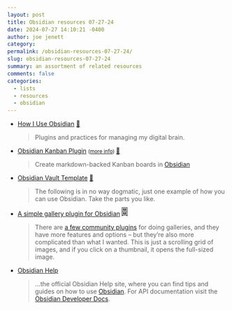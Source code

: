 ```yaml
---
layout: post
title: Obsidian resources 07-27-24
date: 2024-07-27 14:10:21 -0400
author: joe jenett
category: 
permalink: /obsidian-resources-07-27-24/
slug: obsidian-resources-07-27-24
summary: an assortment of related resources
comments: false
categories:
  - lists
  - resources
  - obsidian
---
```

<ul class="links">
	<li><a title="How I Use Obsidian – Matt Stein" href="https://mattstein.com/thoughts/how-i-use-obsidian/">How I Use Obsidian</a> <a title="source" href="https://pinboard.in/u:zero1infinity">📌</a><blockquote><p>Plugins and practices for managing my digital brain.</p></blockquote></li>
	<li><a title="GitHub - mgmeyers/obsidian-kanban" href="https://github.com/mgmeyers/obsidian-kanban">Obsidian Kanban Plugin</a> <small>(<a href="https://publish.obsidian.md/kanban/Obsidian+Kanban+Plugin">more info</a>) </small><a title="source" href="https://pinboard.in/u:wibblefarmer">📌</a><blockquote><p>Create markdown-backed Kanban boards in <a href="https://obsidian.md/" rel="nofollow">Obsidian</a></p></blockquote></li>
	<li><a title="Obsidian Vault Template — Steph Ango" href="https://stephango.com/vault">Obsidian Vault Template</a> <a title="source" href="https://pinboard.in/u:raygrasso">📌</a><blockquote><p>The following is in no way dogmatic, just one example of how you can use Obsidian. Take the parts you like.</p></blockquote></li>
	<li><a title="A simple gallery plugin for Obsidian – alexwlchan" href="https://alexwlchan.net/2022/obsidian-plugin/">A simple gallery plugin for Obsidian</a> <a title="from the archives" href="https://dwt-archives.joejenett.com/list-obsidian-resources-2/"><img src="/images/select.png" height="20" alt="" style="margin-top:-3px;;"></a><blockquote><p>There are <a href="https://obsidian.md/plugins?search=gallery">a few community plugins</a> for doing galleries, and they have more features and options – but they’re also more complicated than what I wanted. This is just a scrolling grid of images, and if you click on a thumbnail, it opens the full-sized image.</p></blockquote></li>
	<li><a title="Obsidian Help" href="https://help.obsidian.md/Home">Obsidian Help</a><blockquote><p>...the official Obsidian Help site, where you can find tips and guides on how to use <a title="obsidian.md" href="https://obsidian.md">Obsidian</a>. For API documentation visit the <a title="docs.obsidian.md" href="https://docs.obsidian.md/">Obsidian Developer Docs</a>.</p></blockquote></li>
</ul>
<a href="https://brid.gy/publish/mastodon"></a>